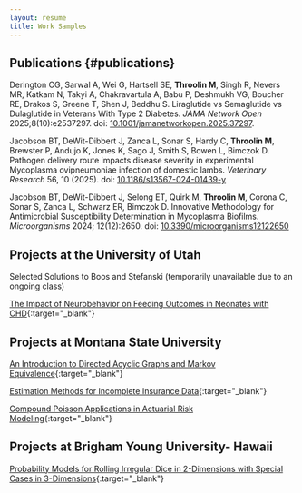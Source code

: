 ```yaml
---
layout: resume
title: Work Samples
---
```


## Publications {#publications}

Derington CG, Sarwal A, Wei G, Hartsell SE, **Throolin M**, Singh R, Nevers MR, Katkam N, Takyi A, Chakravartula A, Babu P, Deshmukh VG, Boucher RE, Drakos S, Greene T, Shen J, Beddhu S. Liraglutide vs Semaglutide vs Dulaglutide in Veterans With Type 2 Diabetes. *JAMA Network Open* 2025;8(10):e2537297. doi: [10.1001/jamanetworkopen.2025.37297](https://doi.org/10.1001/jamanetworkopen.2025.37297).

Jacobson BT, DeWit-Dibbert J, Zanca L,  Sonar S, Hardy C, **Throolin M**, Brewster P, Andujo K, Jones K, Sago J, Smith S, Bowen L, Bimczok D. Pathogen delivery route impacts disease severity in experimental Mycoplasma ovipneumoniae infection of domestic lambs. *Veterinary Research* 56, 10 (2025). doi: [10.1186/s13567-024-01439-y](https://doi.org/10.1186/s13567-024-01439-y)

Jacobson BT, DeWit-Dibbert J, Selong ET, Quirk M, **Throolin M**, Corona C, Sonar S, Zanca L, Schwarz ER, Bimczok D. Innovative Methodology for Antimicrobial Susceptibility Determination in Mycoplasma Biofilms. *Microorganisms* 2024; 12(12):2650. doi: [10.3390/microorganisms12122650](https://doi.org/10.3390/microorganisms12122650)

## Projects at the University of Utah

<!-- [Selected Solutions to Boos and Stefanski](/documents/BoosStefanski/index.html){:target="_blank"} -->
Selected Solutions to Boos and Stefanski (temporarily unavailable due to an ongoing class)

[The Impact of Neurobehavior on Feeding Outcomes in Neonates with CHD](neonate_feeding.html){:target="_blank"}

## Projects at Montana State University

[An Introduction to Directed Acyclic Graphs and Markov Equivalence](throolin_writingproject.pdf){:target="_blank"}

[Estimation Methods for Incomplete Insurance Data](censoredEstimation.pdf){:target="_blank"}

[Compound Poisson Applications in Actuarial Risk Modeling](CompoundPoisson.pdf){:target="_blank"}

## Projects at Brigham Young University- Hawaii
[Probability Models for Rolling Irregular Dice in 2-Dimensions with Special Cases in 3-Dimensions](shaved_die.pdf){:target="_blank"}
